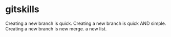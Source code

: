 # gitskills
Creating a new branch is quick.
Creating a new branch is quick AND simple.
Creating a new branch is new merge.
a new list.
